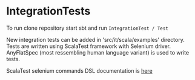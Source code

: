 # IntegrationTests
To run clone repository start sbt and run `IntegrationTest / Test`

New integration tests can be added in 'src/it/scala/examples' directory. Tests are written using ScalaTest framework with Selenium driver.
AnyFlatSpec (most ressembling human language variant) is used to write tests.

ScalaTest selenium commands DSL documentation is [here](https://www.scalatest.org/plus/selenium)
